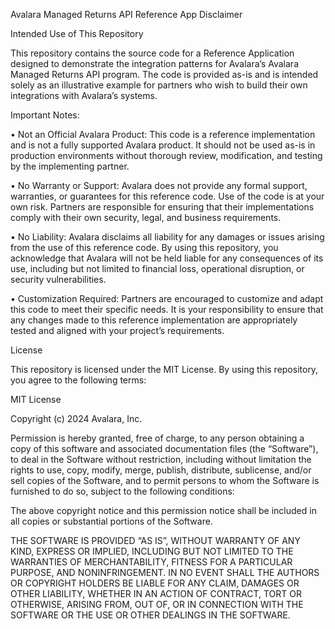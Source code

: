 Avalara Managed Returns API Reference App Disclaimer

Intended Use of This Repository

This repository contains the source code for a Reference Application designed to demonstrate the integration patterns for Avalara’s Avalara Managed Returns API program. The code is provided as-is and is intended solely as an illustrative example for partners who wish to build their own integrations with Avalara’s systems.

Important Notes:

• Not an Official Avalara Product: This code is a reference implementation and is not a fully supported Avalara product. It should not be used as-is in production environments without thorough review, modification, and testing by the implementing partner.

• No Warranty or Support: Avalara does not provide any formal support, warranties, or guarantees for this reference code. Use of the code is at your own risk. Partners are responsible for ensuring that their implementations comply with their own security, legal, and business requirements.

• No Liability: Avalara disclaims all liability for any damages or issues arising from the use of this reference code. By using this repository, you acknowledge that Avalara will not be held liable for any consequences of its use, including but not limited to financial loss, operational disruption, or security vulnerabilities.

• Customization Required: Partners are encouraged to customize and adapt this code to meet their specific needs. It is your responsibility to ensure that any changes made to this reference implementation are appropriately tested and aligned with your project’s requirements.

License

This repository is licensed under the MIT License. By using this repository, you agree to the following terms:

MIT License

Copyright (c) 2024 Avalara, Inc.

Permission is hereby granted, free of charge, to any person obtaining a copy of this software and associated documentation files (the “Software”), to deal in the Software without restriction, including without limitation the rights to use, copy, modify, merge, publish, distribute, sublicense, and/or sell copies of the Software, and to permit persons to whom the Software is furnished to do so, subject to the following conditions:

The above copyright notice and this permission notice shall be included in all copies or substantial portions of the Software.

THE SOFTWARE IS PROVIDED “AS IS”, WITHOUT WARRANTY OF ANY KIND, EXPRESS OR IMPLIED, INCLUDING BUT NOT LIMITED TO THE WARRANTIES OF MERCHANTABILITY, FITNESS FOR A PARTICULAR PURPOSE, AND NONINFRINGEMENT. IN NO EVENT SHALL THE AUTHORS OR COPYRIGHT HOLDERS BE LIABLE FOR ANY CLAIM, DAMAGES OR OTHER LIABILITY, WHETHER IN AN ACTION OF CONTRACT, TORT OR OTHERWISE, ARISING FROM, OUT OF, OR IN CONNECTION WITH THE SOFTWARE OR THE USE OR OTHER DEALINGS IN THE SOFTWARE.
